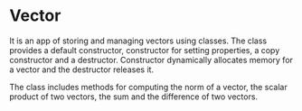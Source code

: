 Vector
===
It is an app of storing and managing vectors using classes. The class provides
a default constructor, constructor for setting properties, a copy constructor
and a destructor. Constructor dynamically allocates memory for a vector and the
destructor releases it.

The class includes methods for computing the norm of a vector, the scalar
product of two vectors, the sum and the difference of two vectors. 
